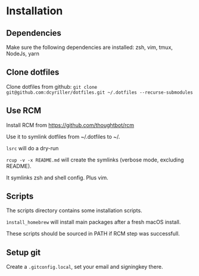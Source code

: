 # Installation

## Dependencies

Make sure the following dependencies are installed:
zsh, vim, tmux, NodeJs, yarn

## Clone dotfiles

Clone dotfiles from github:
`git clone git@github.com:dcyriller/dotfiles.git ~/.dotfiles --recurse-submodules`


## Use RCM

Install RCM from https://github.com/thoughtbot/rcm

Use it to symlink dotfiles from ~/.dotfiles to ~/.

`lsrc` will do a dry-run

`rcup -v -x README.md` will create the symlinks (verbose mode, excluding README).

It symlinks zsh and shell config. Plus vim.


## Scripts

The scripts directory contains some installation scripts.

`ìnstall_homebrew` will install main packages after a fresh macOS install.

These scripts should be sourced in PATH if RCM step was successfull.


## Setup git

Create a `.gitconfig.local`, set your email and signingkey there.
